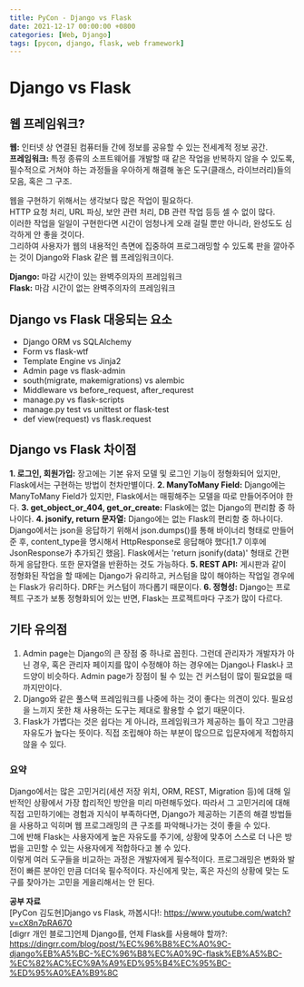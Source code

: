 ```yaml
---
title: PyCon - Django vs Flask
date: 2021-12-17 00:00:00 +0800
categories: [Web, Django]
tags: [pycon, django, flask, web framework]
---
```

# Django vs Flask
         
## 웹 프레임워크?     
**웹:** 인터넷 상 연결된 컴퓨터들 간에 정보를 공유할 수 있는 전세계적 정보 공간.    
**프레임워크:** 특정 종류의 소프트웨어를 개발할 때 같은 작업을 반복하지 않을 수 있도록, 필수적으로 거쳐야 하는 과정들을 우아하게 해결해 놓은 도구(클래스, 라이브러리)들의 모음, 혹은 그 구조.    
    
웹을 구현하기 위해서는 생각보다 많은 작업이 필요하다.         
HTTP 요청 처리, URL 파싱, 보안 관련 처리, DB 관련 작업 등등 셀 수 없이 많다.        
이러한 작업을 일일이 구현한다면 시간이 엄청나게 오래 걸릴 뿐만 아니라, 완성도도 심각하게 안 좋을 것이다.     
그리하여 사용자가 웹의 내용적인 측면에 집중하여 프로그래밍할 수 있도록 판을 깔아주는 것이 Django와 Flask 같은 웹 프레임워크이다.        
      
**Django:** 마감 시간이 있는 완벽주의자의 프레임워크    
**Flask:** 마감 시간이 없는 완벽주의자의 프레임워크     

## Django vs Flask 대응되는 요소
* Django ORM vs SQLAlchemy
* Form vs flask-wtf
* Template Engine vs Jinja2
* Admin page vs flask-admin
* south(migrate, makemigrations) vs alembic
* Middleware vs before_request, after_requrest
* manage.py vs flask-scripts
* manage.py test vs unittest or flask-test
* def view(request) vs flask.request      
      
## Django vs Flask 차이점
**1. 로그인, 회원가입:** 장고에는 기본 유저 모델 및 로그인 기능이 정형화되어 있지만, Flask에서는 구현하는 방법이 천차만별이다. 
**2. ManyToMany Field:** Django에는 ManyToMany Field가 있지만, Flask에서는 매핑해주는 모델을 따로 만들어주어야 한다.
**3. get_object_or_404, get_or_create:** Flask에는 없는 Django의 편리함 중 하나이다.
**4. jsonify, return 문자열:** Django에는 없는 Flask의 편리함 중 하나이다. Django에서는 json을 응답하기 위해서 json.dumps()를 통해 바이너리 형태로 만들어준 후, content_type을 명시해서 HttpResponse로 응답해야 했다[1.7 이후에 JsonResponse가 추가되긴 했음]. Flask에서는 'return jsonify(data)' 형태로 간편하게 응답한다. 또한 문자열을 반환하는 것도 가능하다.
**5. REST API:** 게시판과 같이 정형화된 작업을 할 때에는 Django가 유리하고, 커스텀을 많이 해야하는 작업일 경우에는 Flask가 유리하다. DRF는 커스텀이 까다롭기 때문이다. 
**6. 정형성:** Django는 프로젝트 구조가 보통 정형화되어 있는 반면, Flask는 프로젝트마다 구조가 많이 다르다. 
      
## 기타 유의점
1. Admin page는 Django의 큰 장점 중 하나로 꼽힌다. 그런데 관리자가 개발자가 아닌 경우, 혹은 관리자 페이지를 많이 수정해야 하는 경우에는 Django나 Flask나 코드양이 비슷하다. Admin page가 장점이 될 수 있는 건 커스텀이 많이 필요없을 때까지만이다.     
2. Django와 같은 풀스택 프레임워크를 나중에 하는 것이 좋다는 의견이 있다. 필요성을 느끼지 못한 채 사용하는 도구는 제대로 활용할 수 없기 때문이다.       
3. Flask가 가볍다는 것은 쉽다는 게 아니라, 프레임워크가 제공하는 틀이 작고 그만큼 자유도가 높다는 뜻이다. 직접 조립해야 하는 부분이 많으므로 입문자에게 적합하지 않을 수 있다.      
        
### 요약    
Django에서는 많은 고민거리(세션 저장 위치, ORM, REST, Migration 등)에 대해 일반적인 상황에서 가장 합리적인 방안을 미리 마련해두었다. 따라서 그 고민거리에 대해 직접 고민하기에는 경험과 지식이 부족하다면, Django가 제공하는 기존의 해결 방법들을 사용하고 익히며 웹 프로그래밍의 큰 구조를 파악해나가는 것이 좋을 수 있다.     
그에 반해 Flask는 사용자에게 높은 자유도를 주기에, 상황에 맞추어 스스로 더 나은 방법을 고민할 수 있는 사용자에게 적합하다고 볼 수 있다.   
이렇게 여러 도구들을 비교하는 과정은 개발자에게 필수적이다. 프로그래밍은 변화와 발전이 빠른 분야인 만큼 더더욱 필수적이다. 자신에게 맞는, 혹은 자신의 상황에 맞는 도구를 찾아가는 고민을 게을리해서는 안 된다.     
      
__공부 자료__       
[PyCon 김도현]Django vs Flask, 까봅시다!: https://www.youtube.com/watch?v=cX8n7pRA670     
[digrr 개인 블로그]언제 Django를, 언제 Flask를 사용해야 할까?: https://dingrr.com/blog/post/%EC%96%B8%EC%A0%9C-django%EB%A5%BC-%EC%96%B8%EC%A0%9C-flask%EB%A5%BC-%EC%82%AC%EC%9A%A9%ED%95%B4%EC%95%BC-%ED%95%A0%EA%B9%8C      